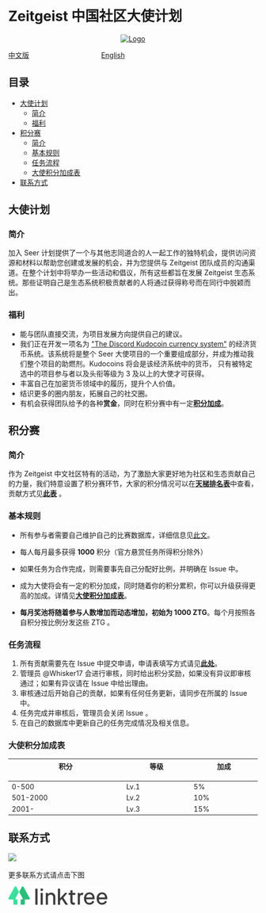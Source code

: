 # Zeitgeist 中国社区大使计划  

<p align="center">
  <a href="https://zeitgeist-seer.com/">
    <img src="https://blog.zeitgeist.pm/content/images/size/w2000/2021/07/Seer-Program-BLOG-Thumb.jpg" alt="Logo">
  </a>
</p>


[中文版](https://github.com/Whisker17/Seer-For-China/blob/main/README.md)      &nbsp; &nbsp; &nbsp; &nbsp; &nbsp; &nbsp; &nbsp; &nbsp; &nbsp; &nbsp; &nbsp; &nbsp; &nbsp; &nbsp; &nbsp; &nbsp; &nbsp; &nbsp;                [English](https://github.com/Whisker17/Seer-For-China/blob/main/README-en.md)




## 目录

- [大使计划](#大使计划)
  - [简介](#简介)
  - [福利](#福利)
- [积分赛](#积分赛)
  - [简介](#简介-1)
  - [基本规则](#基本规则)
  - [任务流程](#任务流程)
  - [大使积分加成表](#大使积分加成表)
- [联系方式](#联系方式)

## 大使计划

### 简介

加入 Seer 计划提供了一个与其他志同道合的人一起工作的独特机会，提供访问资源和材料以帮助您创建或发展的机会，并为您提供与 Zeitgeist 团队成员的沟通渠道。在整个计划中将举办一些活动和倡议，所有这些都旨在发展 Zeitgeist 生态系统。那些证明自己是生态系统积极贡献者的人将通过获得称号而在同行中脱颖而出。

### 福利

- 能与团队直接交流，为项目发展方向提供自己的建议。
- 我们正在开发一项名为 ["The Discord Kudocoin currency system"](https://zeitgeist-seer.com/events) 的经济货币系统。该系统将是整个 Seer 大使项目的一个重要组成部分，并成为推动我们整个项目的助燃剂。Kudocoins 将会是该经济系统中的货币， 只有被特定选中的项目参与者以及头衔等级为 3 及以上的大使才可获得。
- 丰富自己在加密货币领域中的履历，提升个人价值。
- 结识更多的圈内朋友，拓展自己的社交圈。
- 有机会获得团队给予的各种**赏金**，同时在积分赛中有一定[**积分加成**](https://github.com/Whisker17/Seer-For-China#%E5%A4%A7%E4%BD%BF%E7%A7%AF%E5%88%86%E5%8A%A0%E6%88%90%E8%A1%A8)。

## 积分赛

### 简介

作为 Zeitgeist 中文社区特有的活动，为了激励大家更好地为社区和生态贡献自己的力量，我们特意设置了积分赛环节，大家的积分情况可以在[**天梯排名表**](https://github.com/Whisker17/Seer-For-China/blob/main/ranking/README.md)中查看，贡献方式见[**此表**](https://github.com/Whisker17/Seer-For-China/tree/main/bounty#%E8%87%AA%E4%B8%BB%E8%B4%A1%E7%8C%AE) 。

### 基本规则

- 所有参与者需要自己维护自己的比赛数据库，详细信息见[此文](https://github.com/Whisker17/Seer-For-China/blob/main/db/How-To-Build.md)。

- 每人每月最多获得 **1000** 积分（官方悬赏任务所得积分除外）
- 如果任务为合作完成，则需要事先自己分配好比例，并明确在 Issue 中。
- 成为大使将会有一定的积分加成，同时随着你的积分累积，你可以升级获得更高的加成。详情见[**大使积分加成表**](https://github.com/Whisker17/Seer-For-China#%E5%A4%A7%E4%BD%BF%E7%A7%AF%E5%88%86%E5%8A%A0%E6%88%90%E8%A1%A8)。
- **每月奖池将随着参与人数增加而动态增加，初始为 1000 ZTG**。每个月按照各自积分按比例分发这些 ZTG 。

### 任务流程

1. 所有贡献需要先在 Issue 中提交申请，申请表填写方式请见[**此处**](https://github.com/Whisker17/Seer-For-China/blob/main/bounty/How-To-Apply.md)。
2. 管理员 @Whisker17 会进行审核，同时给出积分奖励，如果没有异议即审核通过；如果有异议请在 Issue 中给出理由。
3. 审核通过后开始自己的贡献，如果有任何任务更新，请同步在所属的 Issue 中。
4. 任务完成并审核后，管理员会关闭 Issue 。
5. 在自己的数据库中更新自己的任务完成情况及相关信息。

### 大使积分加成表

| 积分<img width=200/> | 等级<img width=100/> | 加成<img width=100/> |
| -------------------- | -------------------- | -------------------- |
| 0-500                | Lv.1                 | 5%                   |
| 501-2000             | Lv.2                 | 10%                  |
| 2001-                | Lv.3                 | 15%                  |

## 联系方式

![](https://raw.githubusercontent.com/Whisker17/ImageStoreService/main/%E6%90%9C%E4%B8%80%E6%90%9C%E5%8A%A0%E4%BA%8C%E7%BB%B4%E7%A0%81-%E7%BB%BF%E8%89%B2.png)

更多联系方式请点击下图

<a href="https://linktr.ee/zeitgeistcn">
  <img align="left" alt="Zeitgeist Official Discord" width="200px" src="https://raw.githubusercontent.com/Whisker17/ImageStoreService/main/Icon%20Linktree.png" /></a> 

<br>
